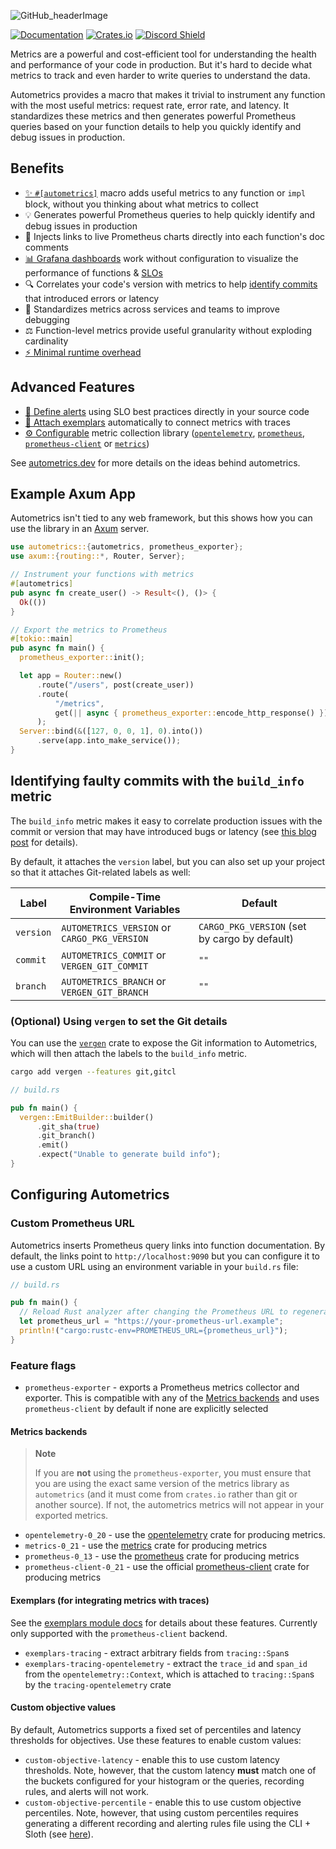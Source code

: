 <!-- This is used on docs.rs -->

![GitHub_headerImage](https://user-images.githubusercontent.com/3262610/221191767-73b8a8d9-9f8b-440e-8ab6-75cb3c82f2bc.png)

[![Documentation](https://docs.rs/autometrics/badge.svg)](https://docs.rs/autometrics)
[![Crates.io](https://img.shields.io/crates/v/autometrics.svg)](https://crates.io/crates/autometrics)
[![Discord Shield](https://discordapp.com/api/guilds/950489382626951178/widget.png?style=shield)](https://discord.gg/kHtwcH8As9)

Metrics are a powerful and cost-efficient tool for understanding the health and performance of your code in production. But it's hard to decide what metrics to track and even harder to write queries to understand the data.

Autometrics provides a macro that makes it trivial to instrument any function with the most useful metrics: request rate, error rate, and latency. It standardizes these metrics and then generates powerful Prometheus queries based on your function details to help you quickly identify and debug issues in production.

## Benefits

- [✨ `#[autometrics]`](autometrics) macro adds useful metrics to any function or `impl` block, without you thinking about what metrics to collect
- 💡 Generates powerful Prometheus queries to help quickly identify and debug issues in production
- 🔗 Injects links to live Prometheus charts directly into each function's doc comments
- [📊 Grafana dashboards](https://github.com/autometrics-dev/autometrics-shared#dashboards) work without configuration to visualize the performance of functions & [SLOs](objectives)
- 🔍 Correlates your code's version with metrics to help [identify commits](#identifying-faulty-commits-with-the-build_info-metric) that introduced errors or latency
- 📏 Standardizes metrics across services and teams to improve debugging
- ⚖️ Function-level metrics provide useful granularity without exploding cardinality
- [⚡ Minimal runtime overhead](https://github.com/autometrics-dev/autometrics-rs#benchmarks)

## Advanced Features

- [🚨 Define alerts](objectives) using SLO best practices directly in your source code
- [📍 Attach exemplars](exemplars) automatically to connect metrics with traces
- [⚙️ Configurable](#metrics-backends) metric collection library ([`opentelemetry`](https://crates.io/crates/opentelemetry), [`prometheus`](https://crates.io/crates/prometheus), [`prometheus-client`](https://crates.io/crates/prometheus-client) or [`metrics`](https://crates.io/crates/metrics))

See [autometrics.dev](https://docs.autometrics.dev/) for more details on the ideas behind autometrics.

## Example Axum App

Autometrics isn't tied to any web framework, but this shows how you can use the library in an [Axum](https://github.com/tokio-rs/axum) server.

```rust
use autometrics::{autometrics, prometheus_exporter};
use axum::{routing::*, Router, Server};

// Instrument your functions with metrics
#[autometrics]
pub async fn create_user() -> Result<(), ()> {
  Ok(())
}

// Export the metrics to Prometheus
#[tokio::main]
pub async fn main() {
  prometheus_exporter::init();

  let app = Router::new()
      .route("/users", post(create_user))
      .route(
          "/metrics",
          get(|| async { prometheus_exporter::encode_http_response() }),
      );
  Server::bind(&([127, 0, 0, 1], 0).into())
      .serve(app.into_make_service());
}
```

## Identifying faulty commits with the `build_info` metric

The `build_info` metric makes it easy to correlate production issues with the commit or version that may have introduced bugs or latency (see [this blog post](https://fiberplane.com/blog/autometrics-rs-0-4-spot-commits-that-introduce-errors-or-slow-down-your-application) for details).

By default, it attaches the `version` label, but you can also set up your project so that it attaches Git-related labels as well:

| Label | Compile-Time Environment Variables | Default |
|---|---|---|
| `version` | `AUTOMETRICS_VERSION` or `CARGO_PKG_VERSION` | `CARGO_PKG_VERSION` (set by cargo by default) |
| `commit` | `AUTOMETRICS_COMMIT` or `VERGEN_GIT_COMMIT` | `""` |
| `branch` | `AUTOMETRICS_BRANCH` or `VERGEN_GIT_BRANCH` | `""` |

### (Optional) Using `vergen` to set the Git details

You can use the [`vergen`](https://crates.io/crates/vergen) crate to expose the Git information to Autometrics, which will then attach the labels to the `build_info` metric.

```sh
cargo add vergen --features git,gitcl
```

```rust
// build.rs

pub fn main() {
  vergen::EmitBuilder::builder()
      .git_sha(true)
      .git_branch()
      .emit()
      .expect("Unable to generate build info");
}
```

## Configuring Autometrics

### Custom Prometheus URL

Autometrics inserts Prometheus query links into function documentation. By default, the links point to `http://localhost:9090` but you can configure it to use a custom URL using an environment variable in your `build.rs` file:

```rust
// build.rs

pub fn main() {
  // Reload Rust analyzer after changing the Prometheus URL to regenerate the links
  let prometheus_url = "https://your-prometheus-url.example";
  println!("cargo:rustc-env=PROMETHEUS_URL={prometheus_url}");
}
```

### Feature flags

- `prometheus-exporter` - exports a Prometheus metrics collector and exporter. This is compatible with any of the [Metrics backends](#metrics-backends) and uses `prometheus-client` by default if none are explicitly selected

#### Metrics backends

> **Note**
>
> If you are **not** using the `prometheus-exporter`, you must ensure that you are using the exact same version of the metrics library as `autometrics` (and it must come from `crates.io` rather than git or another source). If not, the autometrics metrics will not appear in your exported metrics.

- `opentelemetry-0_20`  - use the [opentelemetry](https://crates.io/crates/opentelemetry) crate for producing metrics.
- `metrics-0_21` - use the [metrics](https://crates.io/crates/metrics) crate for producing metrics
- `prometheus-0_13` - use the [prometheus](https://crates.io/crates/prometheus) crate for producing metrics
- `prometheus-client-0_21` - use the official [prometheus-client](https://crates.io/crates/prometheus-client) crate for producing metrics

#### Exemplars (for integrating metrics with traces)

See the [exemplars module docs](https://docs.rs/autometrics/latest/autometrics/exemplars/index.html) for details about these features. Currently only supported with the `prometheus-client` backend.

- `exemplars-tracing` - extract arbitrary fields from `tracing::Span`s
- `exemplars-tracing-opentelemetry` - extract the `trace_id` and `span_id` from the `opentelemetry::Context`, which is attached to `tracing::Span`s by the `tracing-opentelemetry` crate

#### Custom objective values

By default, Autometrics supports a fixed set of percentiles and latency thresholds for objectives. Use these features to enable custom values:

- `custom-objective-latency` - enable this to use custom latency thresholds. Note, however, that the custom latency **must** match one of the buckets configured for your histogram or the queries, recording rules, and alerts will not work.
- `custom-objective-percentile` - enable this to use custom objective percentiles. Note, however, that using custom percentiles requires generating a different recording and alerting rules file using the CLI + Sloth (see [here](https://github.com/autometrics-dev/autometrics-rs/tree/main/autometrics-cli)).
